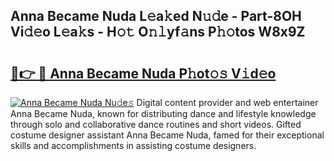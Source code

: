## Anna Became Nuda L𝚎a𝚔ed N𝚞𝚍e - Part-8OH Vi𝚍𝚎o L𝚎a𝚔s - H𝚘𝚝 O𝚗𝚕yf𝚊ns P𝚑𝚘tos W8x9Z

# <h2><a href="http://kfanr3.oniu.top/?m=Anna+Became+Nuda">🔗👉 🔴 Anna Became Nuda P𝚑ot𝚘𝚜 V𝚒d𝚎o</a></h2>

[![Anna Became Nuda Nu𝚍e𝚜](https://i.imgur.com/0qMVB7G.gif)](http://kfanr3.oniu.top/?m=Anna+Became+Nuda)
Digital content provider and web entertainer Anna Became Nuda, known for distributing dance and lifestyle knowledge through solo and collaborative dance routines and short videos. Gifted costume designer assistant Anna Became Nuda, famed for their exceptional skills and accomplishments in assisting costume designers.  
